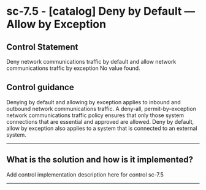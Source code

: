 # sc-7.5 - \[catalog\] Deny by Default — Allow by Exception

## Control Statement

Deny network communications traffic by default and allow network communications traffic by exception No value found.

## Control guidance

Denying by default and allowing by exception applies to inbound and outbound network communications traffic. A deny-all, permit-by-exception network communications traffic policy ensures that only those system connections that are essential and approved are allowed. Deny by default, allow by exception also applies to a system that is connected to an external system.

______________________________________________________________________

## What is the solution and how is it implemented?

Add control implementation description here for control sc-7.5

______________________________________________________________________
